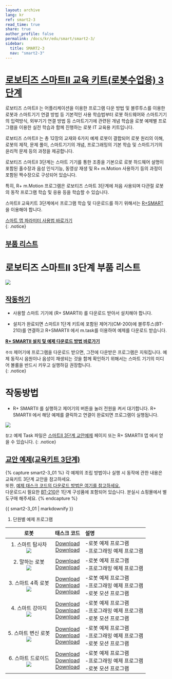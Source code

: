 ```yaml
---
layout: archive
lang: kr
ref: smart2-3
read_time: true
share: true
author_profile: false
permalink: /docs/kr/edu/smart/smart2-3/
sidebar:
  title: SMART2-3
  nav: "smart2-3"
---
```


# [로보티즈 스마트Ⅱ 교육 키트(로봇수업용) 3단계](#로보티즈-스마트Ⅱ-교육-키트-로봇수업용-3단계)


로보티즈 스마트Ⅱ 는 어플리케이션을 이용한 프로그램 다운 방법 및 블루투스를 이용한 로봇과 스마트기기 연결 방법 등 기본적인 사용 학습법부터 로봇 하드웨어와 스마트기기의 입력방식, 외부기기 연결 방법 등 스마트기기에 관련된 개념 학습을 로봇 예제별 프로그램을 이용한 실전 학습과 함께 진행하는 로봇 IT 교육용 키트입니다.

로보티즈 스마트Ⅱ 는 총 12장의 교재와 6가지 예제 로봇이 결합되어 로봇 원리의 이해, 로봇의 제작, 문제 풀이, 스마트기기의 개념, 프로그래밍의 기본 학습 및 스마트기기의 윤리적 문제 등의 과정을 제공합니다.

로보티즈 스마트Ⅱ  3단계는 스마트 기기를 통한 조종을 기본으로 로봇 하드웨어 설명이 포함된 홀수장과 음성 인식기능, 동영상 재생 및 R+ m.Motion 사용하기 등의 과정이 포함된 짝수장으로 구성되어 있습니다.  

특히, R+ m.Motion 프로그램은 로보티즈 스마트 3단계에 처음 사용되며 다관절 로봇의 동작 프로그램 학습 및 응용 등을 학습할 수 있습니다.

스마트Ⅱ  교육키트 3단계에서 프로그램 학습 및 다운로드를 하기 위해서는 [R+SMART] 을 이용해야 합니다.


[스마트 앱 파라미터 사용법 바로가기]  
{: .notice}


## [부품 리스트](#부품-리스트)

# 로보티즈 스마트Ⅱ 3단계 부품 리스트

 ![](/assets/images/edu/smart/smart2-3_partlist.jpg)


## [작동하기](#작동하기)


- 사용할 스마트 기기에 (R+ SMARTⅡ) 를 다운로드 받아서 설치해야 합니다.

- 설치가 완료되면 스마트Ⅱ 1단계 키트에 포함된 제어기(CM-200)에 블루투스(BT-210)를 연결하고 R+SMARTⅡ 에서 m.task를 이용하여 예제를 다운로드 받습니다.

**[R+ SMARTⅡ 설치 및 예제 다운로드 방법 바로가기]**

`주의` 제어기에 프로그램을 다운로드 받으면, 그전에 다운받은 프로그램은 지워집니다.
예제 동작시 음원이나 음성이 재생되는 것을 함께 확인하기 위해서는 스마트 기기의 미디어 볼륨을 반드시 키우고 실행하길 권장합니다.  
{: .notice}

# 작동방법

- R+ SMARTⅡ 를 실행하고 제어기의 버튼을 눌러 전원을 켜서 대기합니다. R+ SMARTⅡ 에서 해당 예제를 클릭하고 연결이 완료되면 프로그램이 실행됩니다.

 ![](/assets/images/edu/smart/cm_200_7.jpg)

`참고` 예제 Task 파일은 [스마트Ⅱ 3단계 교안예제] 페이지 또는 R+ SMARTⅡ 앱 에서 얻을 수 있습니다.
{: .notice}

## [교안 예제(교육키트 3단계)](#교안-예제-교육키트-3단계)

{% capture smart2-3_01 %}
각 예제의 조립 방법이나 실행 시 동작에 관한 내용은 교육키트 3단계 교안을 참고하세요.  
또한, [예제 태스크 코드의 다운로드 방법은 여기를 참고하세요.]  
다운로드시 필요한 [BT-210]은 1단계 구성품에 포함되어 있습니다. 분실시 쇼핑몰에서 별도구매 해주세요.
{% endcapture %}

<div class="notice">{{ smart2-3_01 | markdownify }}</div>

1. 단원별 예제 프로그램

|로봇|태스크 코드|설명|
| :---: | :-----: | :--- |
|1. 스마트 탐사차<br />![](/assets/images/edu/smart/01_smart2_l3_smartexplorer.png)|[Download][01_SMARTⅡ_L3_SMARTEXPLORER_KR.tsk]<br />[Download][02_SMARTⅡ_L3_tts_test_KR.tsk]|-로봇 예제 프로그램<br />-프로그래밍 예제 프로그램|
|2. 말하는 로봇<br /> ![](/assets/images/edu/smart/01_smart2_l3_talkingrobot.png)|[Download][01_SMARTⅡ_L3_TALKINGROBOT_KR.tsk]<br />[Download][02_SMARTⅡ_L3_speechrecognition_test_KR.tsk]|-로봇 예제 프로그램<br />-프로그래밍 예제 프로그램|
|3. 스마트 4족 로봇<br />![](/assets/images/edu/smart/01_smart2_l3_quadrupedrobot.png)|[Download][01_SMARTⅡ_L3_QUADRUPEDROBOT_KR.tsk]<br />[Download][02_SMARTⅡ _L3_motion_test_KR.tsk]<br />[Download][SMARTⅡ _L3_QUADRUPEDROBOT.mtnx]|-로봇 예제 프로그램<br />-프로그래밍 예제 프로그램<br />-로봇 모션 프로그램|
|4. 스마트 강아지<br />![](/assets/images/edu/smart/01_smart2_l3_smartpuppy.png)|[Download][01_SMARTⅡ_L3_SMARTPUPPY_KR.tsk]<br />[Download][02_SMARTⅡ_L3_audio_test_KR.tsk]<br />[Download][SMARTⅡ_L3_SMARTPUPPY.mtnx]|-로봇 예제 프로그램<br />-프로그래밍 예제 프로그램<br />-로봇 모션 프로그램|
|5. 스마트 변신 로봇<br />![](/assets/images/edu/smart/01_smart2_l3_transformationrobot.png)|[Download][01_SMARTⅡ_L3_TRANSFORMATIONROBOT_KR.tsk]<br />[Download][02_SMARTⅡ_L3_video_test_KR.tsk]<br />[Download][SMARTⅡ_L3_TRANSFORMATIONROBOT.mtnx]|-로봇 예제 프로그램<br />-프로그래밍 예제 프로그램<br />-로봇 모션 프로그램|
|6. 스마트 드로이드<br />![](/assets/images/edu/smart/01_smart2_l3_smartdroid.png)|[Download][01_SMARTⅡ_L3_SMARTDROID_KR.tsk]<br />[Download][02_SMARTⅡ_L3_gesture_test_KR.tsk]<br />[Download][SMARTⅡ_L3_SMARTDROID.mtnx]|-로봇 예제 프로그램<br />-프로그래밍 예제 프로그램<br />-로봇 모션 프로그램|

[R+SMART]: ??
[스마트 앱 파라미터 사용법 바로가기]: ???
[스마트Ⅱ 3단계 교안예제]: ???
[R+ SMARTⅡ 설치 및 예제 다운로드 방법 바로가기]: ?
[스마트Ⅱ 2단계 교안예제]: ??
[예제 태스크 코드의 다운로드 방법은 여기를 참고하세요.]: ???
[BT-210]: ???
[01_SMARTⅡ_L3_SMARTEXPLORER_KR.tsk]: http://support.robotis.com/ko/baggage_files/smart/01_smart2_l3_smartexplorer_kr.tsk
[02_SMARTⅡ_L3_tts_test_KR.tsk]: http://support.robotis.com/ko/baggage_files/smart/02_smart_l3_tts_test_kr.tsk
[01_SMARTⅡ_L3_TALKINGROBOT_KR.tsk]: http://support.robotis.com/ko/baggage_files/smart/01_smart2_l3_talkingrobot_kr.tsk
[02_SMARTⅡ_L3_speechrecognition_test_KR.tsk]: http://support.robotis.com/ko/baggage_files/smart/02_smart2_l3_speechrecognition_test_kr.tsk
[01_SMARTⅡ_L3_QUADRUPEDROBOT_KR.tsk]: http://support.robotis.com/ko/baggage_files/smart2/01_smart2_l3_quadrupedrobot_kr.tsk
[02_SMARTⅡ _L3_motion_test_KR.tsk]: http://support.robotis.com/ko/baggage_files/smart2/02_smart%E2%85%A1_l3_motion_test_kr.tsk
[SMARTⅡ _L3_QUADRUPEDROBOT.mtnx]: http://support.robotis.com/ko/baggage_files/smart2/smart2_l3_quadrupedrobot.mtnx
[01_SMARTⅡ_L3_SMARTPUPPY_KR.tsk]: http://support.robotis.com/ko/baggage_files/smart2/01_smart2_l3_smartpuppy_kr.tsk
[02_SMARTⅡ_L3_audio_test_KR.tsk]: http://support.robotis.com/ko/baggage_files/smart/02_smart2_l3_audio_test_kr.tsk
[SMARTⅡ_L3_SMARTPUPPY.mtnx]: http://support.robotis.com/ko/baggage_files/smart2/smart2_l3_smartpuppy.mtnx
[01_SMARTⅡ_L3_TRANSFORMATIONROBOT_KR.tsk]:http://support.robotis.com/ko/baggage_files/smart/01_smart2_l3_transformationrobot_kr.tsk
[02_SMARTⅡ_L3_video_test_KR.tsk]: http://support.robotis.com/ko/baggage_files/smart/02_smart_l3_video_test_kr.tsk
[SMARTⅡ_L3_TRANSFORMATIONROBOT.mtnx]: http://support.robotis.com/ko/baggage_files/smart2/smart2_l3_transformationrobot.mtnx
[01_SMARTⅡ_L3_SMARTDROID_KR.tsk]: http://support.robotis.com/ko/baggage_files/smart2/01_smart2_l3_smartdroid_kr.tsk
[02_SMARTⅡ_L3_gesture_test_KR.tsk]: http://support.robotis.com/ko/baggage_files/smart/02_smart2_l3_gesture_test_kr.tsk
[SMARTⅡ_L3_SMARTDROID.mtnx]: http://support.robotis.com/ko/baggage_files/smart2/smart2_l3_smartdroid.mtnx
